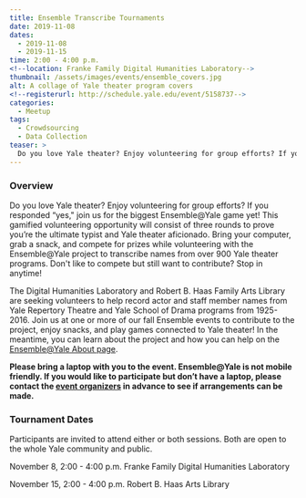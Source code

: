 ```yaml
---
title: Ensemble Transcribe Tournaments
date: 2019-11-08
dates:
  - 2019-11-08
  - 2019-11-15
time: 2:00 - 4:00 p.m.
<!--location: Franke Family Digital Humanities Laboratory-->
thumbnail: /assets/images/events/ensemble_covers.jpg
alt: A collage of Yale theater program covers
<!--registerurl: http://schedule.yale.edu/event/5158737-->
categories:
  - Meetup
tags:
  - Crowdsourcing
  - Data Collection
teaser: >
  Do you love Yale theater? Enjoy volunteering for group efforts? If you responded “yes," join us for the biggest Ensemble@Yale game yet!
---
```


### Overview
Do you love Yale theater? Enjoy volunteering for group efforts? If you responded “yes," join us for the biggest Ensemble@Yale game yet! This gamified volunteering opportunity will consist of three rounds to prove you’re the ultimate typist and Yale theater aficionado. Bring your computer, grab a snack, and compete for prizes while volunteering with the Ensemble@Yale project to transcribe names from over 900 Yale theater programs. Don't like to compete but still want to contribute? Stop in anytime!

The Digital Humanities Laboratory and Robert B. Haas Family Arts Library are seeking volunteers to help record actor and staff member names from Yale Repertory Theatre and Yale School of Drama programs from 1925-2016. Join us at one or more of our fall Ensemble events to contribute to the project, enjoy snacks, and play games connected to Yale theater! In the meantime, you can learn about the project and how you can help on the <a href='http://ensemble.yale.edu/#/about' target='_blank'>Ensemble@Yale About page</a>.
 
**Please bring a laptop with you to the event. Ensemble@Yale is not mobile friendly. If you would like to participate but don’t have a laptop, please contact the <a href="mailto:dhlab@yale.edu">event organizers</a> in advance to see if arrangements can be made.** 

### Tournament Dates
Participants are invited to attend either or both sessions. Both are open to the whole Yale community and public.

November 8, 2:00 - 4:00 p.m.
Franke Family Digital Humanities Laboratory

November 15, 2:00 - 4:00 p.m.
Robert B. Haas Arts Library  